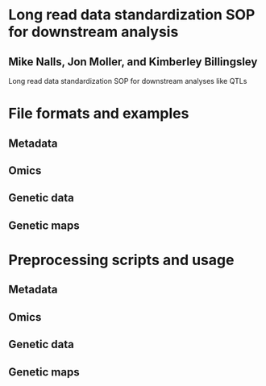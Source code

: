 # Long read data standardization SOP for downstream analysis
## Mike Nalls, Jon Moller, and Kimberley Billingsley
Long read data standardization SOP for downstream analyses like QTLs
# File formats and examples
## Metadata
## Omics
## Genetic data
## Genetic maps
# Preprocessing scripts and usage
## Metadata
## Omics
## Genetic data
## Genetic maps
